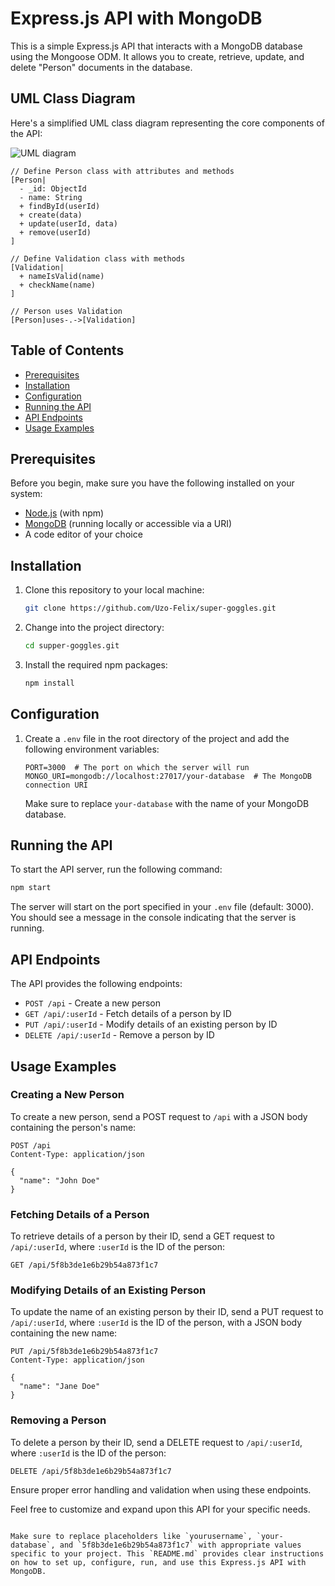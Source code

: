 # Express.js API with MongoDB

This is a simple Express.js API that interacts with a MongoDB database using the Mongoose ODM. It allows you to create, retrieve, update, and delete "Person" documents in the database.


## UML Class Diagram

Here's a simplified UML class diagram representing the core components of the API:

![UML diagram](https://yuml.me/57e1074c.jpg)

```yuml
// Define Person class with attributes and methods
[Person|
  - _id: ObjectId
  - name: String
  + findById(userId)
  + create(data)
  + update(userId, data)
  + remove(userId)
]

// Define Validation class with methods
[Validation|
  + nameIsValid(name)
  + checkName(name)
]

// Person uses Validation
[Person]uses-.->[Validation]

```



## Table of Contents

- [Prerequisites](#prerequisites)
- [Installation](#installation)
- [Configuration](#configuration)
- [Running the API](#running-the-api)
- [API Endpoints](#api-endpoints)
- [Usage Examples](#usage-examples)

## Prerequisites

Before you begin, make sure you have the following installed on your system:

- [Node.js](https://nodejs.org/) (with npm)
- [MongoDB](https://www.mongodb.com/) (running locally or accessible via a URI)
- A code editor of your choice

## Installation

1. Clone this repository to your local machine:

   ```bash
   git clone https://github.com/Uzo-Felix/super-goggles.git
   ```

2. Change into the project directory:

   ```bash
   cd supper-goggles.git
   ```

3. Install the required npm packages:

   ```bash
   npm install
   ```

## Configuration

1. Create a `.env` file in the root directory of the project and add the following environment variables:

   ```env
   PORT=3000  # The port on which the server will run
   MONGO_URI=mongodb://localhost:27017/your-database  # The MongoDB connection URI
   ```

   Make sure to replace `your-database` with the name of your MongoDB database.

## Running the API

To start the API server, run the following command:

```bash
npm start
```

The server will start on the port specified in your `.env` file (default: 3000). You should see a message in the console indicating that the server is running.

## API Endpoints

The API provides the following endpoints:

- `POST /api` - Create a new person
- `GET /api/:userId` - Fetch details of a person by ID
- `PUT /api/:userId` - Modify details of an existing person by ID
- `DELETE /api/:userId` - Remove a person by ID

## Usage Examples

### Creating a New Person

To create a new person, send a POST request to `/api` with a JSON body containing the person's name:

```http
POST /api
Content-Type: application/json

{
  "name": "John Doe"
}
```

### Fetching Details of a Person

To retrieve details of a person by their ID, send a GET request to `/api/:userId`, where `:userId` is the ID of the person:

```http
GET /api/5f8b3de1e6b29b54a873f1c7
```

### Modifying Details of an Existing Person

To update the name of an existing person by their ID, send a PUT request to `/api/:userId`, where `:userId` is the ID of the person, with a JSON body containing the new name:

```http
PUT /api/5f8b3de1e6b29b54a873f1c7
Content-Type: application/json

{
  "name": "Jane Doe"
}
```

### Removing a Person

To delete a person by their ID, send a DELETE request to `/api/:userId`, where `:userId` is the ID of the person:

```http
DELETE /api/5f8b3de1e6b29b54a873f1c7
```

Ensure proper error handling and validation when using these endpoints.

Feel free to customize and expand upon this API for your specific needs.
```

Make sure to replace placeholders like `yourusername`, `your-database`, and `5f8b3de1e6b29b54a873f1c7` with appropriate values specific to your project. This `README.md` provides clear instructions on how to set up, configure, run, and use this Express.js API with MongoDB.